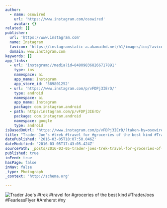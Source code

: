 ```yaml
---
author:
  - name: osowired
    url: 'https://www.instagram.com/osowired'
    avatar: {}
related: []
publisher:
  url: 'https://www.instagram.com'
  name: Instagram
  favicon: 'https://instagramstatic-a.akamaihd.net/h1/images/ico/favicon.ico/7cdab0872b15.ico'
  domain: www.instagram.com
keywords: []
app_links:
  - url: 'instagram://media?id=848098368266717891'
    type: ios
    namespace: ai
    app_name: Instagram
    app_store_id: '389801252'
  - url: 'https://www.instagram.com/p/vFDPj3IErD/'
    type: android
    namespace: ai
    app_name: Instagram
    package: com.instagram.android
  - path: https/instagram.com/p/vFDPj3IErD/
    package: com.instagram.android
    namespace: google
    type: android
isBasedOnUrl: 'https://www.instagram.com/p/vFDPj3IErD/?taken-by=osowired'
title: "Trader Joe's #trek #travel for #groceries of the best kind #TraderJoes #FearlessFlyer #Amherst #ny"
datePublished: '2016-03-05T18:07:50.046Z'
dateModified: '2016-03-05T17:43:05.424Z'
sourcePath: _posts/2016-03-05-trader-joes-trek-travel-for-groceries-of-the-best-kind.md
published: true
inFeed: true
hasPage: false
inNav: false
_type: Photograph
_context: 'http://schema.org'

---
```

![Trader Joe's &num;trek &num;travel for &num;groceries of the best kind &num;TraderJoes &num;FearlessFlyer &num;Amherst &num;ny](https://scontent.cdninstagram.com/t51.2885-15/e15/10755855_1493378424270881_7532984_n.jpg?ig_cache_key=ODQ4MDk4MzY4MjY2NzE3ODkx.2)